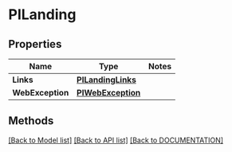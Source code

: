 # PILanding

## Properties
Name | Type | Notes
------------ | ------------- | -------------
**Links** | **[**PILandingLinks**](../Model/PILandingLinks.md)**
**WebException** | **[**PIWebException**](../Model/PIWebException.md)**

## Methods
[[Back to Model list]](../../DOCUMENTATION.md#documentation-for-models) [[Back to API list]](../../DOCUMENTATION.md#documentation-for-api-endpoints) [[Back to DOCUMENTATION]](../../DOCUMENTATION.md)
